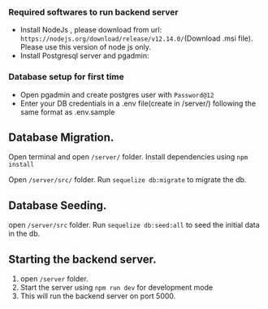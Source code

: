 ### Required softwares to run backend server
* Install NodeJs , please download from url: `https://nodejs.org/download/release/v12.14.0/`(Download .msi file). Please use this version of node js only.
* Install Postgresql server and pgadmin:
### Database setup for first time
* Open pgadmin and create postgres user with `Password@12`
* Enter your DB credentials in a .env file(create in /server/) following the same format as .env.sample

## Database Migration.
Open terminal and open `/server/` folder.
Install dependencies using `npm install`

Open `/server/src/` folder.
Run `sequelize db:migrate` to migrate the db.

## Database Seeding.
open `/server/src` folder.
Run `sequelize db:seed:all` to seed the initial data in the db.

## Starting the backend server.
1. open `/server` folder.
2. Start the server using `npm run dev` for development mode 
3. This will run the backend server on port 5000.


